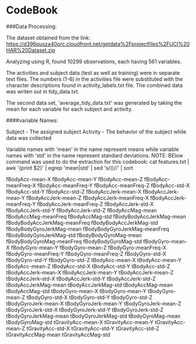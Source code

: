 CodeBook
========================================================

###Data Processing:

The dataset obtained from the link: https://d396qusza40orc.cloudfront.net/getdata%2Fprojectfiles%2FUCI%20HAR%20Dataset.zip 

Analyzing using R, found 10299 observations, each having 561 variables. 

The activities and subject data (test as well as training)  were in separate text files.  The numbers (1-6) in the activities file were substituted with the character descriptions found in activity_labels.txt file. The combined data was writen out in tidy_data.txt.


The second data set, 'average_tidy_data.txt' was generated by taking the mean for each variable for each subject and activity.


####variable Names:

Subject  - The assigned subject
Activity - The behavior of the subject while data was collected

Variable names with 'mean' in the name represent means while variable names with 'std' in the name represent standard deviations. 
NOTE: BElow command was used to do the extraction for this codebook: 
      cat features.txt | awk '{print $2}' | egrep 'mean|std' | sed 's/()//'  | sort

   
   
   fBodyAcc-mean-X
   fBodyAcc-mean-Y
   fBodyAcc-mean-Z
   fBodyAcc-meanFreq-X
   fBodyAcc-meanFreq-Y
   fBodyAcc-meanFreq-Z
   fBodyAcc-std-X
   fBodyAcc-std-Y
   fBodyAcc-std-Z
   fBodyAccJerk-mean-X
   fBodyAccJerk-mean-Y
   fBodyAccJerk-mean-Z
   fBodyAccJerk-meanFreq-X
   fBodyAccJerk-meanFreq-Y
   fBodyAccJerk-meanFreq-Z
   fBodyAccJerk-std-X
   fBodyAccJerk-std-Y
   fBodyAccJerk-std-Z
   fBodyAccMag-mean
   fBodyAccMag-meanFreq
   fBodyAccMag-std
   fBodyBodyAccJerkMag-mean
   fBodyBodyAccJerkMag-meanFreq
   fBodyBodyAccJerkMag-std
   fBodyBodyGyroJerkMag-mean
   fBodyBodyGyroJerkMag-meanFreq
   fBodyBodyGyroJerkMag-std
   fBodyBodyGyroMag-mean
   fBodyBodyGyroMag-meanFreq
   fBodyBodyGyroMag-std
   fBodyGyro-mean-X
   fBodyGyro-mean-Y
   fBodyGyro-mean-Z
   fBodyGyro-meanFreq-X
   fBodyGyro-meanFreq-Y
   fBodyGyro-meanFreq-Z
   fBodyGyro-std-X
   fBodyGyro-std-Y
   fBodyGyro-std-Z
   tBodyAcc-mean-X
   tBodyAcc-mean-Y
   tBodyAcc-mean-Z
   tBodyAcc-std-X
   tBodyAcc-std-Y
   tBodyAcc-std-Z
   tBodyAccJerk-mean-X
   tBodyAccJerk-mean-Y
   tBodyAccJerk-mean-Z
   tBodyAccJerk-std-X
   tBodyAccJerk-std-Y
   tBodyAccJerk-std-Z
   tBodyAccJerkMag-mean
   tBodyAccJerkMag-std
   tBodyAccMag-mean
   tBodyAccMag-std
   tBodyGyro-mean-X
   tBodyGyro-mean-Y
   tBodyGyro-mean-Z
   tBodyGyro-std-X
   tBodyGyro-std-Y
   tBodyGyro-std-Z
   tBodyGyroJerk-mean-X
   tBodyGyroJerk-mean-Y
   tBodyGyroJerk-mean-Z
   tBodyGyroJerk-std-X
   tBodyGyroJerk-std-Y
   tBodyGyroJerk-std-Z
   tBodyGyroJerkMag-mean
   tBodyGyroJerkMag-std
   tBodyGyroMag-mean
   tBodyGyroMag-std
   tGravityAcc-mean-X
   tGravityAcc-mean-Y
   tGravityAcc-mean-Z
   tGravityAcc-std-X
   tGravityAcc-std-Y
   tGravityAcc-std-Z
   tGravityAccMag-mean
   tGravityAccMag-std
